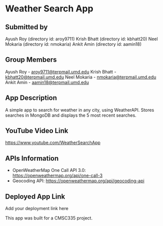 # Weather Search App

## Submitted by
Ayush Roy (directory id: aroy9711)
Krish Bhatt (directory id: kbhatt20)
Neel Mokaria (directory id: nmokaria)
Ankit Amin (directory id: aamin18)

## Group Members
Ayush Roy - aroy9711@terpmail.umd.edu
Krish Bhatt - kbhatt20@terpmail.umd.edu
Neel Mokaria - nmokaria@terpmail.umd.edu
Ankit Amin - aamin18@terpmail.umd.edu

## App Description
A simple app to search for weather in any city, using WeatherAPI. Stores searches in MongoDB and displays the 5 most recent searches.

## YouTube Video Link
https://www.youtube.com/WeatherSearchApp

## APIs Information
- OpenWeatherMap One Call API 3.0: https://openweathermap.org/api/one-call-3
- Geocoding API: https://openweathermap.org/api/geocoding-api

## Deployed App Link
Add your deployment link here

This app was built for a CMSC335 project.
